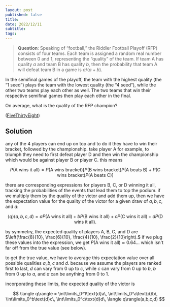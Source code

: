 ```yaml
---
layout: post
published: false
title: 
date: 2022/12/11
subtitle:
tags:
---
```


>**Question**: Speaking of “football,” the Riddler Football Playoff (RFP) consists of four teams. Each team is assigned a random real number between 0 and 1, representing the “quality” of the team. If team A has quality $a$ and team B has quality $b,$ then the probability that team A will defeat team B in a game is $a/(a+b).$

In the semifinal games of the playoff, the team with the highest quality (the “1 seed”) plays the team with the lowest quality (the “4 seed”), while the other two teams play each other as well. The two teams that win their respective semifinal games then play each other in the final.

On average, what is the quality of the RFP champion?

<!--more-->

([FiveThirtyEight](URL))

## Solution

any of the $4$ players can end up on top and to do it they have to win their bracket, followed by the championship. take player A for example, to triumph they need to first defeat player D and then win the championship which would be against player B or player C. this means 

$$ P(\text{A wins it all}) = P(\text{A wins bracket})\left[P(\text{B wins bracket})P(\text{A beats B}) + P(\text{C wins bracket})P(\text{A beats C})\right] $$

there are corresponding expressions for players B, C, or D winning it all, tracking the probabilities of the events that lead them to top the podium. if we multiply them by the quality of the victor and add them up, then we have the expectation value for the quality of the victor for a given draw of $a, b, c,$ and $d:$

$$ \langle q\rangle(a,b,c,d) = a P(\text{A wins it all}) + b P(\text{B wins it all}) + c P(\text{C wins it all}) + d P(\text{D wins it all}). $$

by symmetry, the expected quality of players A, B, C, and D are $\left(\frac{8}{10}, \frac{6}{10}, \frac{4}{10}, \frac{2}{10}right).$ if we plug these values into the expression, we get $P(\text{A wins it all})\approx 0.64\ldots$ which isn't far off from the true value (see below).

to get the true value, we have to average this expectation value over all possible qualities $a, b, c$ and $d.$ because we assume the players are ranked first to last, $d$ can vary from $0$ up to $c,$ while $c$ can vary from $0$ up to $b,$ $b$ from $0$ up to $a,$ and $a$ can be anything from $0$ to $1.$

incorporating these limits, the expected quality of the victor is

$$ \langle q\rangle = \int\limits_0^1\text{d}a\, \int\limits_0^a\text{d}b\, \int\limits_0^b\text{d}c\, \int\limits_0^c\text{d}d\, \langle q\rangle(a,b,c,d) $$

<br>
